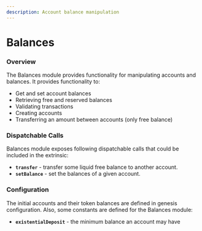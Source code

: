 ```yaml
---
description: Account balance manipulation
---
```


# Balances

### Overview

The Balances module provides functionality for manipulating accounts and balances. It provides functionality to:

* Get and set account balances
* Retrieving free and reserved balances
* Validating transactions
* Creating accounts
* Transferring an amount between accounts \(only free balance\)

### Dispatchable Calls

Balances module exposes following dispatchable calls that could be included in the extrinsic:

* **`transfer`** - transfer some liquid free balance to another account.
* **`setBalance`** - set the balances of a given account. 

### Configuration

The initial accounts and their token balances are defined in genesis configuration. Also, some constants are defined for the Balances module: 

* **`existentialDeposit`** - the minimum balance an account may have



